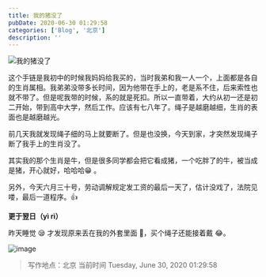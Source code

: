 ```yaml
---
title: 我的猪没了
pubDate: 2020-06-30 01:29:58
categories: ['Blog', '北京']
description: ''
---
```


![我的猪没了](https://github.com/condorheroblog/condorheroblog.github.io/assets/47056890/46ae866c-9d3c-423d-9165-3b462176541c)

这个手链是我初中的时候我妈妈给我买的，当时我弟和我一人一个，上面都是各自的生肖属相。我弟弟没带多长时间，因为他带在手上的，老是系不住，后来索性也就不带了。但是呢我带的时候，系的就是死扣。所以一直带着，大约从初一还是初二开始，带到高中大学，然后工作。应该有七八年了。绳子是越磨越细，生肖的表面也是越磨越光。

前几天我就发现绳子细的马上就要断了。但是也没换，今天到家，才突然发现绳子断了我手上的生肖没了。

其实我的那个生肖是牛，但是很多同学都会把它看成猪，一个吃胖了的牛，被当成是猪，开心就好，哈哈哈😁 。

另外，今天六月三十号，劳动调解规定发工资的最后一天了，估计没戏了，法院见喽，最后一道程序。👍

**更于翌日（yì rì）**

昨天睡觉 😪 才发现原来丢在我的外套里面 🤥，买个绳子还能接着戴 😂。

![image](https://github.com/condorheroblog/condorheroblog.github.io/assets/47056890/02b17087-d244-411e-8aa9-08044f12ac17)

> 写作地点：北京 当前时间 Tuesday, June 30, 2020 01:29:58
